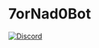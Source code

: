 # 7orNad0Bot


[![Discord](https://discordapp.com/api/guilds/451929300598521876&theme=dark&width=350&height=500&allowtransparency=true&frameborder=0/widget.png)](https://discord.gg/UpRZjx9)
